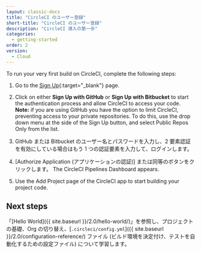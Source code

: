 ```yaml
---
layout: classic-docs
title: "CircleCI のユーザー登録"
short-title: "CircleCI のユーザー登録"
description: "CircleCI 導入の第一歩"
categories:
  - getting-started
order: 2
version:
  - Cloud
---
```


To run your very first build on CircleCI, complete the following steps:

1. Go to the [Sign Up](https://circleci.com/signup/){:target="_blank"} page.

2. Click on either **Sign Up with GitHub** or **Sign Up with Bitbucket** to start the authentication process and allow CircleCI to access your code. **Note:** if you are using GitHub you have the option to limit CircleCI, preventing access to your private repositories. To do this, use the drop down menu at the side of the Sign Up button, and select Public Repos Only from the list.

3. GitHub または Bitbucket のユーザー名とパスワードを入力し、2 要素認証を有効にしている場合はもう 1 つの認証要素を入力して、ログインします。

4. [Authorize Application (アプリケーションの認証)] または同等のボタンをクリックします。 The CircleCI Pipelines Dashboard appears.

5. Use the Add Project page of the CircleCI app to start building your project code.

## Next steps

「[Hello World]({{ site.baseurl }}/2.0/hello-world/)」を参照し、プロジェクトの基礎、Org の切り替え、[`.circleci/config.yml`]({{ site.baseurl }}/2.0/configuration-reference/) ファイル (ビルド環境を決定付け、テストを自動化するための設定ファイル) について学習します。  
